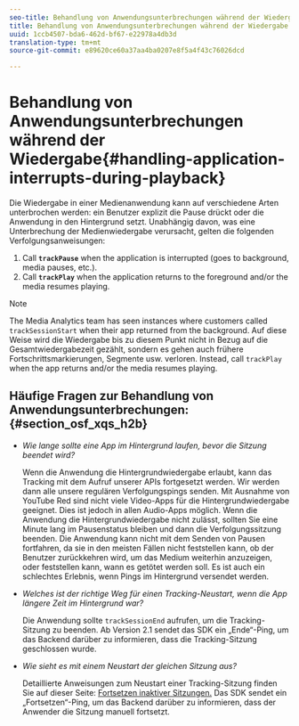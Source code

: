 ```yaml
---
seo-title: Behandlung von Anwendungsunterbrechungen während der Wiedergabe
title: Behandlung von Anwendungsunterbrechungen während der Wiedergabe
uuid: 1ccb4507-bda6-462d-bf67-e22978a4db3d
translation-type: tm+mt
source-git-commit: e89620ce60a37aa4ba0207e8f5a4f43c76026dcd

---
```



# Behandlung von Anwendungsunterbrechungen während der Wiedergabe{#handling-application-interrupts-during-playback}

Die Wiedergabe in einer Medienanwendung kann auf verschiedene Arten unterbrochen werden: ein Benutzer explizit die Pause drückt oder die Anwendung in den Hintergrund setzt. Unabhängig davon, was eine Unterbrechung der Medienwiedergabe verursacht, gelten die folgenden Verfolgungsanweisungen:

1. Call **`trackPause`** when the application is interrupted (goes to background, media pauses, etc.).
1. Call **`trackPlay`** when the application returns to the foreground and/or the media resumes playing.

>[!NOTE]
>
>The Media Analytics team has seen instances where customers called `trackSessionStart` when their app returned from the background. Auf diese Weise wird die Wiedergabe bis zu diesem Punkt nicht in Bezug auf die Gesamtwiedergabezeit gezählt, sondern es gehen auch frühere Fortschrittsmarkierungen, Segmente usw. verloren. Instead, call `trackPlay` when the app returns and/or the media resumes playing.

## Häufige Fragen zur Behandlung von Anwendungsunterbrechungen: {#section_osf_xqs_h2b}

* _Wie lange sollte eine App im Hintergrund laufen, bevor die Sitzung beendet wird?_

   Wenn die Anwendung die Hintergrundwiedergabe erlaubt, kann das Tracking mit dem Aufruf unserer APIs fortgesetzt werden. Wir werden dann alle unsere regulären Verfolgungspings senden. Mit Ausnahme von YouTube Red sind nicht viele Video-Apps für die Hintergrundwiedergabe geeignet. Dies ist jedoch in allen Audio-Apps möglich. Wenn die Anwendung die Hintergrundwiedergabe nicht zulässt, sollten Sie eine Minute lang im Pausenstatus bleiben und dann die Verfolgungssitzung beenden. Die Anwendung kann nicht mit dem Senden von Pausen fortfahren, da sie in den meisten Fällen nicht feststellen kann, ob der Benutzer zurückkehren wird, um das Medium weiterhin anzuzeigen, oder feststellen kann, wann es getötet werden soll. Es ist auch ein schlechtes Erlebnis, wenn Pings im Hintergrund versendet werden.

* _Welches ist der richtige Weg für einen Tracking-Neustart, wenn die App längere Zeit im Hintergrund war?_

   Die Anwendung sollte `trackSessionEnd` aufrufen, um die Tracking-Sitzung zu beenden. Ab Version 2.1 sendet das SDK ein „Ende“-Ping, um das Backend darüber zu informieren, dass die Tracking-Sitzung geschlossen wurde.

* _Wie sieht es mit einem Neustart der gleichen Sitzung aus?_

   Detaillierte Anweisungen zum Neustart einer Tracking-Sitzung finden Sie auf dieser Seite: [Fortsetzen inaktiver Sitzungen.](/help/sdk-implement/cookbook/resuming-inactive.md) Das SDK sendet ein „Fortsetzen“-Ping, um das Backend darüber zu informieren, dass der Anwender die Sitzung manuell fortsetzt.

